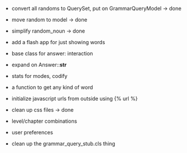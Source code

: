 - convert all randoms to QuerySet, put on GrammarQueryModel
    -> done

- move random to model
    -> done

- simplify random_noun
    -> done
    
- add a flash app for just showing words
    
- base class for answer: interaction
    
- expand on Answer::__str__
    
- stats for modes, codify
    
- a function to get any kind of word
    
- initialize javascript urls from outside using {% url %}

- clean up css files
    -> done

- level/chapter combinations

- user preferences

- clean up the grammar_query_stub.cls thing
